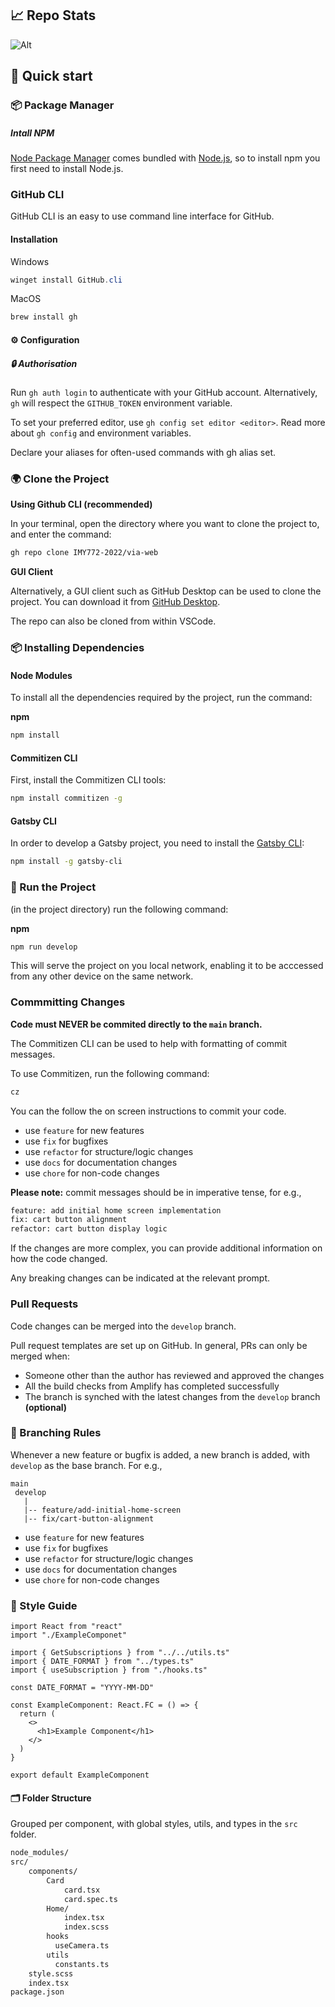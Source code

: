 ## :chart_with_upwards_trend: Repo Stats

![Alt](https://repobeats.axiom.co/api/embed/594b8cfecea1fea621805b072575cf761b68504e.svg "Repobeats analytics image")

## 🚀 Quick start

### :package: Package Manager

##### Intall NPM

[Node Package Manager](http://npmjs.org/) comes bundled with [Node.js](https://nodejs.org/), so to install npm you first need to install Node.js.

### GitHub CLI

GitHub CLI is an easy to use command line interface for GitHub.

#### Installation

Windows

```powershell
winget install GitHub.cli
```

MacOS

```bash
brew install gh
```

#### :gear: Configuration

##### :lock: Authorisation

Run `gh auth login` to authenticate with your GitHub account. Alternatively, `gh` will respect the `GITHUB_TOKEN` environment variable.

To set your preferred editor, use `gh config set editor <editor>`. Read more about `gh config` and environment variables.

Declare your aliases for often-used commands with gh alias set.

### :earth_africa: Clone the Project

**Using Github CLI (recommended)**

In your terminal, open the directory where you want to clone the project to, and enter the command:

```bash
gh repo clone IMY772-2022/via-web
```

**GUI Client**

Alternatively, a GUI client such as GitHub Desktop can be used to clone the project. You can download it from [GitHub Desktop](https://desktop.github.com/).

The repo can also be cloned from within VSCode.

### :package: Installing Dependencies

#### Node Modules

To install all the dependencies required by the project, run the command:

**npm**

```bash
npm install
```

#### Commitizen CLI

First, install the Commitizen CLI tools:

```bash
npm install commitizen -g
```

#### Gatsby CLI

In order to develop a Gatsby project, you need to install the [Gatsby CLI](https://www.gatsbyjs.com/docs/reference/gatsby-cli/):

```bash
npm install -g gatsby-cli
```

### :vertical_traffic_light: Run the Project

(in the project directory) run the following command:

**npm**

```bash
npm run develop
```

This will serve the project on you local network, enabling it to be acccessed from any other device on the same network.

### Commmitting Changes

**Code must NEVER be commited directly to the `main` branch.**

The Commitizen CLI can be used to help with formatting of commit messages.

To use Commitizen, run the following command:

```bash
cz
```

You can the follow the on screen instructions to commit your code.

- use `feature` for new features
- use `fix` for bugfixes
- use `refactor` for structure/logic changes
- use `docs` for documentation changes
- use `chore` for non-code changes

**Please note:** commit messages should be in imperative tense, for e.g.,

```bash
feature: add initial home screen implementation
fix: cart button alignment
refactor: cart button display logic
```

If the changes are more complex, you can provide additional information on how the code changed.

Any breaking changes can be indicated at the relevant prompt.

### Pull Requests

Code changes can be merged into the `develop` branch.

Pull request templates are set up on GitHub. In general, PRs can only be merged when:

- Someone other than the author has reviewed and approved the changes
- All the build checks from Amplify has completed successfully
- The branch is synched with the latest changes from the `develop` branch **(optional)**

### :palm_tree: Branching Rules

Whenever a new feature or bugfix is added, a new branch is added, with `develop` as the base branch. For e.g.,

```
main
 develop
   |
   |-- feature/add-initial-home-screen
   |-- fix/cart-button-alignment
```

- use `feature` for new features
- use `fix` for bugfixes
- use `refactor` for structure/logic changes
- use `docs` for documentation changes
- use `chore` for non-code changes

### :closed_book: Style Guide

```tsx
import React from "react"
import "./ExampleComponet"

import { GetSubscriptions } from "../../utils.ts"
import { DATE_FORMAT } from "../types.ts"
import { useSubscription } from "./hooks.ts"

const DATE_FORMAT = "YYYY-MM-DD"

const ExampleComponent: React.FC = () => {
  return (
    <>
      <h1>Example Component</h1>
    </>
  )
}

export default ExampleComponent
```

#### :card_index_dividers: Folder Structure

Grouped per component, with global styles, utils, and types in the `src` folder.

```bash
node_modules/
src/
    components/
        Card
            card.tsx
            card.spec.ts
        Home/
            index.tsx
            index.scss
        hooks
          useCamera.ts
        utils
          constants.ts
    style.scss
    index.tsx
package.json
```
